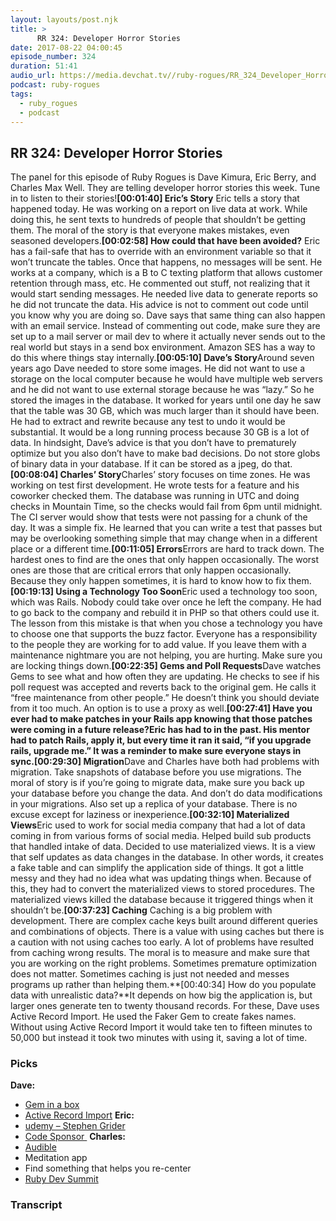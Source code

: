 ```yaml
---
layout: layouts/post.njk
title: >
      RR 324: Developer Horror Stories
date: 2017-08-22 04:00:45
episode_number: 324
duration: 51:41
audio_url: https://media.devchat.tv//ruby-rogues/RR_324_Developer_Horror_Stories.mp3
podcast: ruby-rogues
tags: 
  - ruby_rogues
  - podcast
---
```


## **RR 324: Developer Horror Stories**
The panel for this episode of Ruby Rogues is Dave Kimura, Eric Berry, and Charles Max Well. They are telling developer horror stories this week. Tune in to listen to their stories!**[00:01:40] Eric’s Story** Eric tells a story that happened today. He was working on a report on live data at work. While doing this, he sent texts to hundreds of people that shouldn’t be getting them. The moral of the story is that everyone makes mistakes, even seasoned developers.**[00:02:58] How could that have been avoided?** Eric has a fail-safe that has to override with an environment variable so that it won’t truncate the tables. Once that happens, no messages will be sent. He works at a company, which is a B to C texting platform that allows customer retention through mass, etc. He commented out stuff, not realizing that it would start sending messages. He needed live data to generate reports so he did not truncate the data. His advice is not to comment out code until you know why you are doing so. Dave says that same thing can also happen with an email service. Instead of commenting out code, make sure they are set up to a mail server or mail dev to where it actually never sends out to the real world but stays in a send box environment. Amazon SES has a way to do this where things stay internally.**[00:05:10] Dave’s Story**Around seven years ago Dave needed to store some images. He did not want to use a storage on the local computer because he would have multiple web servers and he did not want to use external storage because he was “lazy.” So he stored the images in the database. It worked for years until one day he saw that the table was 30 GB, which was much larger than it should have been. He had to extract and rewrite because any test to undo it would be substantial. It would be a long running process because 30 GB is a lot of data. In hindsight, Dave’s advice is that you don’t have to prematurely optimize but you also don’t have to make bad decisions. Do not store globs of binary data in your database. If it can be stored as a jpeg, do that.**[00:08:04] Charles’ Story**Charles’ story focuses on time zones. He was working on test first development. He wrote tests for a feature and his coworker checked them. The database was running in UTC and doing checks in Mountain Time, so the checks would fail from 6pm until midnight. The CI server would show that tests were not passing for a chunk of the day. It was a simple fix. He learned that you can write a test that passes but may be overlooking something simple that may change when in a different place or a different time.**[00:11:05] Errors**Errors are hard to track down. The hardest ones to find are the ones that only happen occasionally. The worst ones are those that are critical errors that only happen occasionally. Because they only happen sometimes, it is hard to know how to fix them.**[00:19:13] Using a Technology Too Soon**Eric used a technology too soon, which was Rails. Nobody could take over once he left the company. He had to go back to the company and rebuild it in PHP so that others could use it. The lesson from this mistake is that when you chose a technology you have to choose one that supports the buzz factor. Everyone has a responsibility to the people they are working for to add value. If you leave them with a maintenance nightmare you are not helping, you are hurting. Make sure you are locking things down.**[00:22:35] Gems and Poll Requests**Dave watches Gems to see what and how often they are updating. He checks to see if his poll request was accepted and reverts back to the original gem. He calls it “free maintenance from other people.” He doesn’t think you should deviate from it too much. An option is to use a proxy as well.**[00:27:41] Have you ever had to make patches in your Rails app knowing that those patches were coming in a future release?**Eric has had to in the past. His mentor had to patch Rails, apply it, but every time it ran it said, “if you upgrade rails, upgrade me.” It was a reminder to make sure everyone stays in sync.**[00:29:30] Migration**Dave and Charles have both had problems with migration. Take snapshots of database before you use migrations. The moral of story is if you’re going to migrate data, make sure you back up your database before you change the data. And don’t do data modifications in your migrations. Also set up a replica of your database. There is no excuse except for laziness or inexperience.**[00:32:10] Materialized Views**Eric used to work for social media company that had a lot of data coming in from various forms of social media. Helped build sub products that handled intake of data. Decided to use materialized views. It is a view that self updates as data changes in the database. In other words, it creates a fake table and can simplify the application side of things. It got a little messy and they had no idea what was updating things when. Because of this, they had to convert the materialized views to stored procedures. The materialized views killed the database because it triggered things when it shouldn’t be.**[00:37:23] Caching** Caching is a big problem with development. There are complex cache keys built around different queries and combinations of objects. There is a value with using caches but there is a caution with not using caches too early. A lot of problems have resulted from caching wrong results. The moral is to measure and make sure that you are working on the right problems. Sometimes premature optimization does not matter. Sometimes caching is just not needed and messes programs up rather than helping them.**[00:40:34] How do you populate data with unrealistic data?**It depends on how big the application is, but larger ones generate ten to twenty thousand records. For these, Dave uses Active Record Import. He used the Faker Gem to create fakes names. Without using Active Record Import it would take ten to fifteen minutes to 50,000 but instead it took two minutes with using it, saving a lot of time.
### **Picks**
 **Dave:**
- [Gem in a box](https://github.com/geminabox/geminabox)
- [Active Record Import](https://github.com/zdennis/activerecord-import)
**Eric:**
- [udemy – Stephen Grider](https://www.udemy.com/user/sgslo/)
- [Code Sponsor&nbsp;](http://www.codesponsor.io)
**Charles:**
- [Audible](http://www.audible.com/)
- Meditation app
- Find something that helps you re-center
- [Ruby Dev Summit](https://rubydevsummit.com/)


### Transcript


